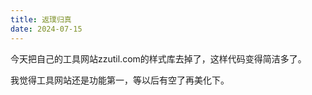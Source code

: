 ```yaml
---
title: 返璞归真
date: 2024-07-15
---
```


今天把自己的工具网站zzutil.com的样式库去掉了，这样代码变得简洁多了。

我觉得工具网站还是功能第一，等以后有空了再美化下。
